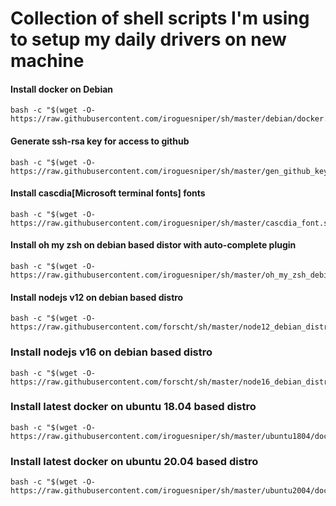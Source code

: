 # Collection of shell scripts I'm using to setup my daily drivers on new machine

#### Install docker on Debian
```shell script
bash -c "$(wget -O- https://raw.githubusercontent.com/iroguesniper/sh/master/debian/docker.sh)"
``` 

#### Generate ssh-rsa key for access to github
```shell script
bash -c "$(wget -O- https://raw.githubusercontent.com/iroguesniper/sh/master/gen_github_key.sh)"
``` 

#### Install cascdia[Microsoft terminal fonts] fonts
```shell script
bash -c "$(wget -O- https://raw.githubusercontent.com/iroguesniper/sh/master/cascdia_font.sh)"
```

#### Install oh my zsh on debian based distor with auto-complete plugin
```shell script
bash -c "$(wget -O- https://raw.githubusercontent.com/iroguesniper/sh/master/oh_my_zsh_debian_ubuntu.sh)"
```

#### Install nodejs v12 on debian based distro
```shell script
bash -c "$(wget -O- https://raw.githubusercontent.com/forscht/sh/master/node12_debian_distro.sh)"
```

### Install nodejs v16 on debian based distro
```shell script
bash -c "$(wget -O- https://raw.githubusercontent.com/forscht/sh/master/node16_debian_distro.sh)"
```

### Install latest docker on ubuntu 18.04 based distro
```shell script
bash -c "$(wget -O- https://raw.githubusercontent.com/iroguesniper/sh/master/ubuntu1804/docker_ubuntu_based_distro.sh)"
```

### Install latest docker on ubuntu 20.04 based distro
```shell script
bash -c "$(wget -O- https://raw.githubusercontent.com/iroguesniper/sh/master/ubuntu2004/docker_ubuntu_based_distro.sh)"
```
